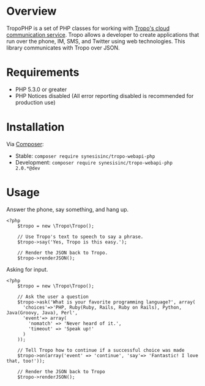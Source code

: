 Overview
========

TropoPHP is a set of PHP classes for working with [Tropo's cloud communication service](http://tropo.com/). Tropo allows a developer to create applications that run over the phone, IM, SMS, and Twitter using web technologies. This library communicates with Tropo over JSON.

Requirements
============

 * PHP 5.3.0 or greater
 * PHP Notices disabled (All error reporting disabled is recommended for production use)
 
Installation
============

Via [Composer](https://getcomposer.org/):

  * Stable: `composer require synesisinc/tropo-webapi-php`
  * Development: `composer require synesisinc/tropo-webapi-php 2.0.*@dev`

Usage
=====

Answer the phone, say something, and hang up.

    <?php
        $tropo = new \Tropo\Tropo();
    
        // Use Tropo's text to speech to say a phrase.
        $tropo->say('Yes, Tropo is this easy.');
    
        // Render the JSON back to Tropo.
        $tropo->renderJSON();
    
Asking for input.

    <?php
        $tropo = new \Tropo\Tropo();
    
        // Ask the user a question
        $tropo->ask('What is your favorite programming language?', array(
          'choices'=>'PHP, Ruby(Ruby, Rails, Ruby on Rails), Python, Java(Groovy, Java), Perl',
          'event'=> array(
            'nomatch' => 'Never heard of it.',
            'timeout' => 'Speak up!'
          )
        ));
    
        // Tell Tropo how to continue if a successful choice was made
        $tropo->on(array('event' => 'continue', 'say'=> 'Fantastic! I love that, too!'));
    
        // Render the JSON back to Tropo
        $tropo->renderJSON();
